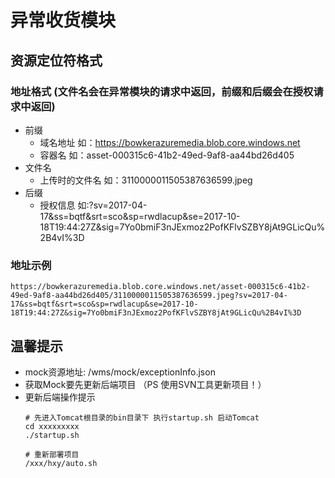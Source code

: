 # 异常收货模块
## 资源定位符格式
### 地址格式 (文件名会在异常模块的请求中返回，前缀和后缀会在授权请求中返回)
* 前缀
    * 域名地址 如：https://bowkerazuremedia.blob.core.windows.net
    * 容器名 如：asset-000315c6-41b2-49ed-9af8-aa44bd26d405
* 文件名
    * 上传时的文件名 如：3110000011505387636599.jpeg
* 后缀
    * 授权信息 如:?sv=2017-04-17&ss=bqtf&srt=sco&sp=rwdlacup&se=2017-10-18T19:44:27Z&sig=7Yo0bmiF3nJExmoz2PofKFlvSZBY8jAt9GLicQu%2B4vI%3D

### 地址示例
```uri
https://bowkerazuremedia.blob.core.windows.net/asset-000315c6-41b2-49ed-9af8-aa44bd26d405/3110000011505387636599.jpeg?sv=2017-04-17&ss=bqtf&srt=sco&sp=rwdlacup&se=2017-10-18T19:44:27Z&sig=7Yo0bmiF3nJExmoz2PofKFlvSZBY8jAt9GLicQu%2B4vI%3D
```
## 温馨提示 
* mock资源地址: /wms/mock/exceptionInfo.json
* 获取Mock要先更新后端项目 （PS 使用SVN工具更新项目！）
* 更新后端操作提示
    ```Shell
    # 先进入Tomcat根目录的bin目录下 执行startup.sh 启动Tomcat
    cd xxxxxxxxx
    ./startup.sh

    # 重新部署项目
    /xxx/hxy/auto.sh

    ```
